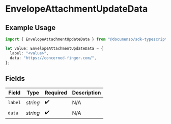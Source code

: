 # EnvelopeAttachmentUpdateData

## Example Usage

```typescript
import { EnvelopeAttachmentUpdateData } from "@documenso/sdk-typescript/models/operations";

let value: EnvelopeAttachmentUpdateData = {
  label: "<value>",
  data: "https://concerned-finger.com/",
};
```

## Fields

| Field              | Type               | Required           | Description        |
| ------------------ | ------------------ | ------------------ | ------------------ |
| `label`            | *string*           | :heavy_check_mark: | N/A                |
| `data`             | *string*           | :heavy_check_mark: | N/A                |